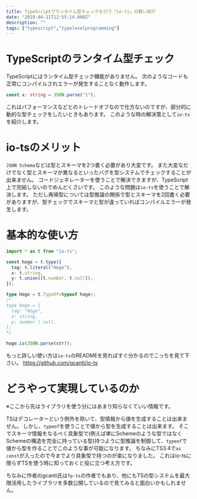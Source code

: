 ```yaml
---
title: TypeScriptでランタイム型チェックを行う「io-ts」の軽い紹介
date: "2019-04-11T12:55:14.000Z"
description: ""
tags: ["typescript","typelevelprogramming"]
---
```

# TypeScriptのランタイム型チェック
TypeScriptにはランタイム型チェック機能がありません。
次のようなコードも正常にコンパイルされエラーが発生することなく動作します。

```ts
const x: string = JSON.parse("1");
```

これはパフォーマンスなどとのトレードオフなので仕方ないのですが、部分的に動的な型チェックをしたいときもあります。
このような時の解決策として`io-ts`を紹介します。

# io-tsのメリット
`JSON Schema`などは型とスキーマを2つ書く必要があり大変です。
また大変なだけでなく型とスキーマが異なるといったバグを型システムでチェックすることが出来ません。
コードジェネレーターを使うことで解決できますが、TypeScript上で完結しないのでめんどくさいです。
このような問題は`io-ts`を使うことで解決します。
ただし再帰型については型推論の関係で型とスキーマを2回書く必要がありますが、型チェックでスキーマと型が違っていればコンパイルエラーが発生します。

# 基本的な使い方
```ts
import * as t from "io-ts";

const hoge = t.type({
  tag: t.literal("Hoge"),
  x: t.string,
  y: t.union([t.number, t.null]),
});

type Hoge = t.TypeOf<typeof hoge>;
/*
type Hoge = {
  tag: "Hoge",
  x: string,
  y: number | null,
};
*/

hoge.is(JSON.parse(str));
```

もっと詳しい使い方は`io-ts`のREADMEを見ればすぐ分かるのでこっちを見て下さい。
https://github.com/gcanti/io-ts

# どうやって実現しているのか
※ここから先はライブラリを使う分にはあまり知らなくていい情報です。

TSはデコレーターという例外を除いて、型情報から値を生成することは出来ません。
しかし、`typeof`を使うことで値から型を生成することは出来ます。
そこでスキーマ情報をなるべく具象型で(例えば単にSchemeのような型ではなくSchemeの構造を完全に持っている型)持つように型推論を制御して、`typeof`で値から型を作ることでこのような事が可能になります。
ちなみにTS3.4で`as const`が入ったので今までより具象型で持つのが楽になりました。
これはio-tsに限らずTSを使う時に知っておくと役に立つ考え方です。

ちなみに作者のgcanti氏は`fp-ts`の作者でもあり、他にもTSの型システムを最大限活用したライブラリを多数公開しているので見てみると面白いかもしれません。
